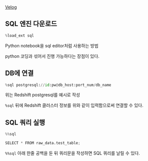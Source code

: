 [Velog](https://velog.io/@semoon/SQL-%EC%97%94%EC%A7%84-%EC%82%AC%EC%9A%A9)

## SQL 엔진 다운로드

```python
%load_ext sql
```

Python notebook을 sql editor처럼 사용하는 방법

python 코딩과 섞어서 진행 가능하다는 장점이 있다.

## DB에 연결

```python
%sql postgresql://id:pw@db_host:port_num/db_name
```

위는 Redshift postgresql를 예시로 작성

`%sql` 뒤에 Redshift 클러스터 정보를 위와 같이 입력함으로써 연결할 수 있다.

## SQL 쿼리 실행

```python
%%sql

SELECT * FROM raw_data.test_table;
```

`%%sql` 아래 한줄 공백을 둔 뒤 쿼리문을 작성하면 SQL 쿼리를 날릴 수 있다.